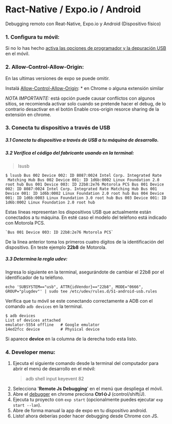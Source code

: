 # Ract-Native / Expo.io / Android

Debugging remoto con Reat-Native, Expo.io y Android (Dispositivo físico)

### 1.  Configura tu móvil:
Si no lo has hecho [activa las opciones de programador y la depuración USB](https://github.com/maruos/maruos/wiki/USB-Debugging) en el móvil.
    
### 2.  Allow-Control-Allow-Origin:

En las ultimas versiones de expo se puede omitir.
    
Instalá  [Allow-Control-Allow-Origin](https://chrome.google.com/webstore/detail/allow-control-allow-origi/nlfbmbojpeacfghkpbjhddihlkkiljbi): * en Chrome o alguna extensión similar

*NOTA IMPORTANTE:* está opción puede causar conflictos con algunos sitios, se recomienda activar solo cuando se pretende hacer el debug, de lo contrario desactivar en el botón Enable cros-origin resorce sharing de la extensión en chrome.

### 3. Conecta tu dispositivo a través de USB

 ##### 3.1 Conecta tu dispositivo a través de USB a tu máquina de desarrollo.
 ##### 3.2 Verifica el código del fabricante usando en la terminal:
	 

> lsusb 
	 
     
    $ lsusb Bus 002 Device 002: ID 8087:0024 Intel Corp. Integrated Rate
     Matching Hub Bus 002 Device 001: ID 1d6b:0002 Linux Foundation 2.0
    root hub Bus 001 Device 003: ID 22b8:2e76 Motorola PCS Bus 001 Device
    002: ID 8087:0024 Intel Corp. Integrated Rate Matching Hub Bus 001
    Device 001: ID 1d6b:0002 Linux Foundation 2.0 root hub Bus 004 Device
    001: ID 1d6b:0003 Linux Foundation 3.0 root hub Bus 003 Device 001: ID
    1d6b:0002 Linux Foundation 2.0 root hub

	

Estas líneas representan los dispositivos USB que actualmente están conectados a tu máquina. En esté caso el modelo del teléfono está indicado con Motorola PCS.

	`Bus 001 Device 003: ID 22b8:2e76 Motorola PCS`
De la linea anterior toma los primeros cuatro dígitos de la identificación del dispositivo. En teste ejemplo **22b8** de Motorola.
 
 

 ##### 3.3 Determina la regla udev:

Ingresa lo siguiente en la terminal, asegurándote de cambiar el 22b8 por el identificador de tu teléfono.

```
echo 'SUBSYSTEM=="usb", ATTR{idVendor}=="22b8", MODE="0666", GROUP="plugdev"' | sudo tee /etc/udev/rules.d/51-android-usb.rules

```

Verifica que tu móvil se este conectando correctamente a  ADB con el comando `adb devices` en la terminal.

```
$ adb devices
List of devices attached
emulator-5554 offline   # Google emulator
14ed2fcc device         # Physical device

```
Si aparece **device** en la columna de la derecha todo esta listo.

### 4.  Developer menu:
    
 1. Ejecuta el siguiente comando desde la terminal del computador para abrir el menú de desarrollo en el móvil:
	>    adb shell input keyevent 82
 2. Selecciona '**Remote Js Debugging**' en el menú que despliega el móvil.
 3. Abre el [debugger](http://localhost:19001/debugger-ui/) en chrome preciona **Ctrl⇧J** (control/shift/J).
 4. Ejecuta tu proyecto con `exp start` (opcionalmente puedes ejecutar `exp start --lan`).
 5. Abre de forma manual la app de expo en tu dispositivo android.
 6. Listo! ahora deberías poder hacer debugging desde Chrome con JS.
